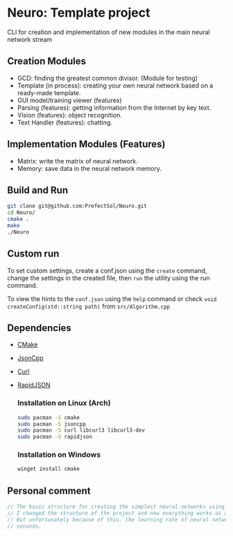 # Neuro: Template project 

CLI for creation and implementation of new modules in the main neural network stream

## Creation Modules

- GCD: finding the greatest common divisor. (Module for testing)
- Template (in process): creating your own neural network based on a ready-made template.
- GUI model/training viewer (features)
- Parsing (features): getting information from the Internet by key text.
- Vision (features): object recognition.
- Text Handler (features): chatting.

## Implementation Modules (Features)

- Matrix: write the matrix of neural network.
- Memory: save data in the neural network memory.


## Build and Run

```bash
git clone git@github.com:PrefectSol/Neuro.git
cd Neuro/
cmake .
make
./Neuro
```


## Custom run

To set custom settings, create a conf.json using the ```create``` command, change the settings in the created file, then ```run``` the utility using the run command.

To view the hints to the ```conf.json``` using the ```help``` command or check ```void createConfig(std::string path)``` from ```src/Algorithm.cpp```


## Dependencies

 - [CMake](https://github.com/Kitware/CMake)

 - [JsonCpp](https://github.com/open-source-parsers/jsoncpp)

 - [Curl](https://github.com/curl/curl)

 - [RapidJSON](https://github.com/Tencent/rapidjson)


    ### Installation on Linux (Arch)
    ```bash
    sudo pacman -S cmake
    sudo pacman -S jsoncpp
    sudo pacman -S curl libcurl3 libcurl3-dev
    sudo pacman -S rapidjson
    ```

    ### Installation on Windows
    ```bash
    winget install cmake
    ```

## Personal comment

```rust
// The basic structure for creating the simplest neural networks using the CLI is ready.
// I changed the structure of the project and now everything works as a template.
// But unfortunately because of this, the learning rate of neural networks has dropped from 0.4 to 2-5
// seconds.
```
